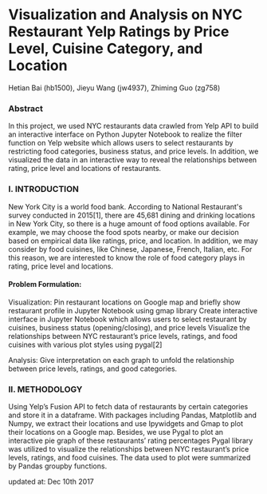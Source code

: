 # Visualization and Analysis on NYC Restaurant Yelp Ratings by Price Level, Cuisine Category, and Location
Hetian Bai (hb1500), Jieyu Wang (jw4937), Zhiming Guo (zg758)

### Abstract 
In this project, we used NYC restaurants data crawled from Yelp API to build an interactive interface on Python Jupyter Notebook to realize the filter function on Yelp website which allows users to select restaurants by restricting food categories, business status, and price levels. In addition, we visualized the data in an interactive way to reveal the relationships between rating, price level and locations of restaurants. 
 
### I. INTRODUCTION
New York City is a world food bank. According to National Restaurant's survey conducted in 2015[1], there are 45,681 dining and drinking locations in New York City, so there is a huge amount of food options available. For example, we may choose the food spots nearby, or make our decision based on empirical data like ratings, price, and location. In addition, we may consider by food cuisines, like Chinese, Japanese, French, Italian, etc. For this reason, we are interested to know the role of food category plays in rating, price level and locations. 
 
#### Problem Formulation: 

Visualization: 
Pin restaurant locations on Google map and briefly show restaurant profile in Jupyter Notebook using gmap library
Create interactive interface in Jupyter Notebook which allows users to select restaurant by cuisines, business status (opening/closing), and price levels
Visualize the relationships between NYC restaurant’s price levels, ratings, and food cuisines with various plot styles using pygal[2]

Analysis: 
Give interpretation on each graph to unfold the relationship between price levels, ratings, and good categories. 
 
### II. METHODOLOGY
Using Yelp’s Fusion API to fetch data of restaurants by certain categories and store it in a dataframe. 
With packages including Pandas, Matplotlib and Numpy, we extract their locations and use Ipywidgets and Gmap to plot their locations on a Google map. Besides, we use Pygal to plot an interactive pie graph of these restaurants’ rating percentages
Pygal library was utilized to visualize the relationships between NYC restaurant’s price levels, ratings, and food cuisines. The data used to plot were summarized by Pandas groupby functions. 

updated at: Dec 10th 2017
